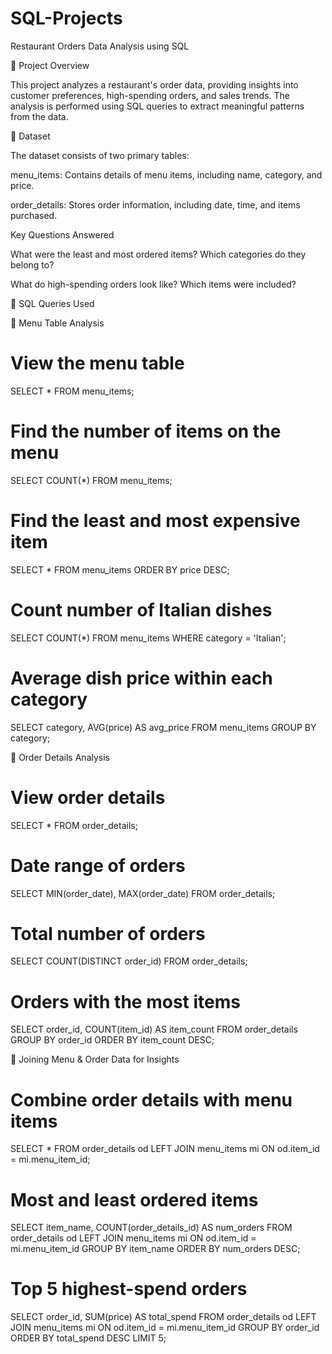 # SQL-Projects
Restaurant Orders Data Analysis using SQL

📌 Project Overview

This project analyzes a restaurant's order data, providing insights into customer preferences, high-spending orders, and sales trends. The analysis is performed using SQL queries to extract meaningful patterns from the data.

📂 Dataset

The dataset consists of two primary tables:

menu_items: Contains details of menu items, including name, category, and price.

order_details: Stores order information, including date, time, and items purchased.

Key Questions Answered

What were the least and most ordered items? Which categories do they belong to?

What do high-spending orders look like? Which items were included?


🔧 SQL Queries Used

📌 Menu Table Analysis
# View the menu table
SELECT * FROM menu_items;

# Find the number of items on the menu
SELECT COUNT(*) FROM menu_items;

# Find the least and most expensive item
SELECT * FROM menu_items ORDER BY price DESC;

# Count number of Italian dishes
SELECT COUNT(*) FROM menu_items WHERE category = 'Italian';

# Average dish price within each category
SELECT category, AVG(price) AS avg_price FROM menu_items GROUP BY category;


📌 Order Details Analysis
# View order details
SELECT * FROM order_details;

# Date range of orders
SELECT MIN(order_date), MAX(order_date) FROM order_details;

# Total number of orders
SELECT COUNT(DISTINCT order_id) FROM order_details;

# Orders with the most items
SELECT order_id, COUNT(item_id) AS item_count
FROM order_details
GROUP BY order_id
ORDER BY item_count DESC;


📌 Joining Menu & Order Data for Insights
# Combine order details with menu items
SELECT * FROM order_details od
LEFT JOIN menu_items mi ON od.item_id = mi.menu_item_id;

# Most and least ordered items
SELECT item_name, COUNT(order_details_id) AS num_orders
FROM order_details od
LEFT JOIN menu_items mi ON od.item_id = mi.menu_item_id
GROUP BY item_name
ORDER BY num_orders DESC;

# Top 5 highest-spend orders
SELECT order_id, SUM(price) AS total_spend
FROM order_details od
LEFT JOIN menu_items mi ON od.item_id = mi.menu_item_id
GROUP BY order_id
ORDER BY total_spend DESC
LIMIT 5;




